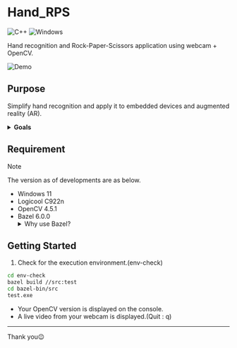 # Hand_RPS

![C++](https://img.shields.io/badge/C%2B%2B-00599C?style=for-the-badge&logo=c%2B%2B&logoColor=white) ![Windows](https://img.shields.io/badge/Windows-0078D6?style=for-the-badge&logo=windows&logoColor=white)

Hand recognition and Rock-Paper-Scissors application using webcam + OpenCV.

![Demo](https://github.com/owlsdevelop/hand_rps/assets/75362440/caa4b06b-017e-4b59-89d8-ab68eeb48657)

## Purpose

Simplify hand recognition and apply it to embedded devices and augmented reality (AR).

<details>
    <summary><b>Goals</b></summary>
    <ul>
        <li>✅Check for the execution environment.</li>
        <li>❌Create the button UI.</li>
    </ul>
</details>

## Requirement

> [!NOTE]
> The version as of developments are as below.

* Windows 11
* Logicool C922n
* OpenCV 4.5.1
* Bazel  6.0.0
    <details>
        <summary>Why use Bazel?</summary>
        Because [MediaPipe](https://developers.google.com/mediapipe) was the first tool I learned about hand recognition.  
        And Bazel was used as a compiler for MediaPipe.<br>
        <p>
            <br>
            <strong>
                I plan to support CMake in the future.<br>
            </strong>
            Because there was a problem with embedded devices (e.g. Arduino).
        </p>
    </details>

## Getting Started

1. Check for the execution environment.(env-check)

```bash
cd env-check
bazel build //src:test
cd bazel-bin/src
test.exe
```

* Your OpenCV version is displayed on the console.
* A live video from your webcam is displayed.(Quit : q)

---

Thank you:wink: